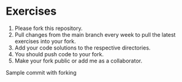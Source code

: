 # Exercises

1. Please fork this repository.
2. Pull changes from the main branch every week to pull the latest exercises into your fork.
3. Add your code solutions to the respective directories.
4. You should push code to your fork.
5. Make your fork public or add me as a collaborator.


Sample commit with forking
